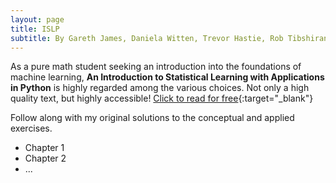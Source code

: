 ```yaml
---
layout: page
title: ISLP
subtitle: By Gareth James, Daniela Witten, Trevor Hastie, Rob Tibshirani, and Jonathan Taylor
---
```


As a pure math student seeking an introduction into the foundations of machine learning, **An Introduction to Statistical Learning with Applications in Python** is highly regarded among the various choices. Not only a high quality text, but highly accessible! [Click to read for free](https://www.statlearning.com/){:target="_blank"}

Follow along with my original solutions to the conceptual and applied exercises.

- Chapter 1
- Chapter 2
- ...